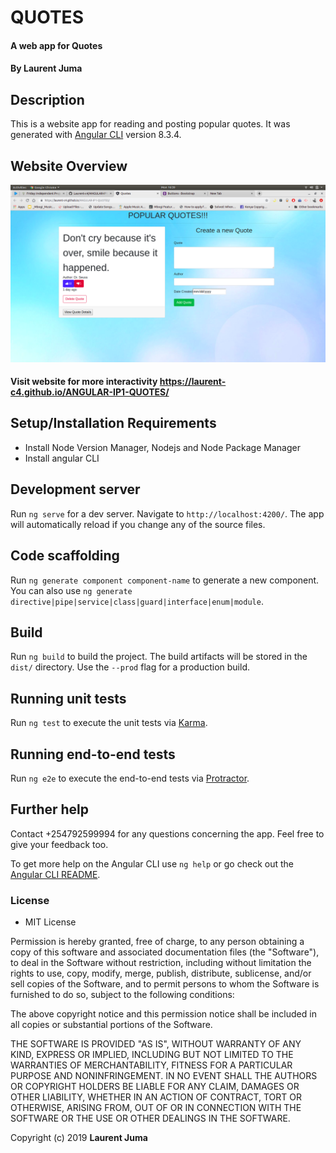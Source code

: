 # QUOTES
#### A web app for Quotes
#### By **Laurent Juma**

## Description
This is a website app for reading and posting popular quotes. It was generated with [Angular CLI](https://github.com/angular/angular-cli) version 8.3.4.

## Website Overview
![Image description](assets/quotes_screenshot.png)

#### Visit website for more interactivity https://laurent-c4.github.io/ANGULAR-IP1-QUOTES/

## Setup/Installation Requirements
* Install Node Version Manager, Nodejs and Node Package Manager
* Install angular CLI

## Development server

Run `ng serve` for a dev server. Navigate to `http://localhost:4200/`. The app will automatically reload if you change any of the source files.

## Code scaffolding

Run `ng generate component component-name` to generate a new component. You can also use `ng generate directive|pipe|service|class|guard|interface|enum|module`.

## Build

Run `ng build` to build the project. The build artifacts will be stored in the `dist/` directory. Use the `--prod` flag for a production build.

## Running unit tests

Run `ng test` to execute the unit tests via [Karma](https://karma-runner.github.io).

## Running end-to-end tests

Run `ng e2e` to execute the end-to-end tests via [Protractor](http://www.protractortest.org/).

## Further help
Contact +254792599994 for any questions concerning the app. Feel free to give your feedback too.

To get more help on the Angular CLI use `ng help` or go check out the [Angular CLI README](https://github.com/angular/angular-cli/blob/master/README.md).

### License
* MIT License

Permission is hereby granted, free of charge, to any person obtaining a copy
of this software and associated documentation files (the "Software"), to deal
in the Software without restriction, including without limitation the rights
to use, copy, modify, merge, publish, distribute, sublicense, and/or sell
copies of the Software, and to permit persons to whom the Software is
furnished to do so, subject to the following conditions:

The above copyright notice and this permission notice shall be included in all
copies or substantial portions of the Software.

THE SOFTWARE IS PROVIDED "AS IS", WITHOUT WARRANTY OF ANY KIND, EXPRESS OR
IMPLIED, INCLUDING BUT NOT LIMITED TO THE WARRANTIES OF MERCHANTABILITY,
FITNESS FOR A PARTICULAR PURPOSE AND NONINFRINGEMENT. IN NO EVENT SHALL THE
AUTHORS OR COPYRIGHT HOLDERS BE LIABLE FOR ANY CLAIM, DAMAGES OR OTHER
LIABILITY, WHETHER IN AN ACTION OF CONTRACT, TORT OR OTHERWISE, ARISING FROM,
OUT OF OR IN CONNECTION WITH THE SOFTWARE OR THE USE OR OTHER DEALINGS IN THE
SOFTWARE.

Copyright (c) 2019 **Laurent Juma**

